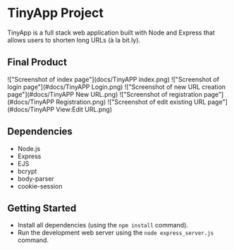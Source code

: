# TinyApp Project

TinyApp is a full stack web application built with Node and Express that allows users to shorten long URLs (à la bit.ly).

## Final Product

!["Screenshot of index page"](docs/TinyAPP index.png)
!["Screenshot of login page"](#docs/TinyAPP Login.png)
!["Screenshot of new URL creation page"](#docs/TinyAPP New URL.png)
!["Screenshot of registration page"](#docs/TinyAPP Registration.png)
!["Screenshot of edit existing URL page"](#docs/TinyAPP View:Edit URL.png)

## Dependencies

- Node.js
- Express
- EJS
- bcrypt
- body-parser
- cookie-session

## Getting Started

- Install all dependencies (using the `npm install` command).
- Run the development web server using the `node express_server.js` command.